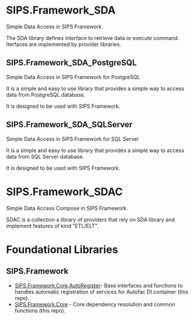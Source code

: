 # SIPS.Framework_SDA
Simple Data Access in SIPS Framework. 

The SDA library defines interface to retrieve data or execute command.
Iterfaces are implemented by provider libraries.

## SIPS.Framework_SDA_PostgreSQL
Simple Data Access in SIPS Framework for PostgreSQL

It is a simple and easy to use library that provides a simple way to access data from PostgreSQL database.

It is designed to be used with SIPS Framework.

## SIPS.Framework_SDA_SQLServer
Simple Data Access in SIPS Framework for SQL Server

It is a simple and easy to use library that provides a simple way to access data from SQL Server database.

It is designed to be used with SIPS Framework.



# SIPS.Framework_SDAC
Simple Data Access Compose in SIPS Framework.

SDAC is a collection a library of providers that rely on SDA library and implement features of kind "ETL/ELT".


# Foundational Libraries
## SIPS.Framework
-  [SIPS.Framework.Core.AutoRegister](https://github.com/paolsac/SIPS_Framework_core)- Base interfaces and functions to handles automatic registration of services for Autofac DI container (this repo).
-  [SIPS.Framework.Core](https://github.com/paolsac/SIPS_Framework_core) - Core dependency resolution and common functions (this repo).
